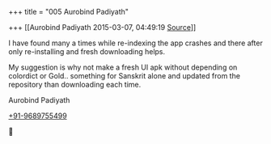 +++
title = "005 Aurobind Padiyath"

+++
[[Aurobind Padiyath	2015-03-07, 04:49:19 [Source](https://groups.google.com/g/samskrita/c/6kvUHtJfzQE)]]



I have found many a times while re-indexing the app crashes and there after only re-installing and fresh downloading helps.

My suggestion is why not make a fresh UI apk without depending on colordict or Gold.. something for Sanskrit alone and updated from the repository than downloading each time.

  

Aurobind Padiyath

[+91-9689755499](tel:+91%2096897%2055499)



